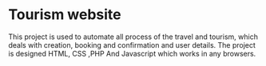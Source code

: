 # Tourism website
 This project is used to automate all process of the  travel and tourism, which deals with creation, booking and confirmation and  user details. The project is designed HTML, CSS ,PHP And Javascript which works in any browsers.  
